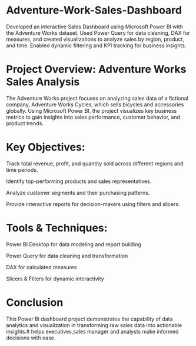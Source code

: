 # Adventure-Work-Sales-Dashboard
Developed an interactive Sales Dashboard using Microsoft Power BI with the Adventure Works dataset. Used Power Query for data cleaning, DAX for measures, and created visualizations to analyze sales by region, product, and time. Enabled dynamic filtering and KPI tracking for business insights.

# Project Overview: Adventure Works Sales Analysis
The Adventure Works project focuses on analyzing sales data of a fictional company, Adventure Works Cycles, which sells bicycles and accessories globally. Using Microsoft Power BI, the project visualizes key business metrics to gain insights into sales performance, customer behavior, and product trends.

# Key Objectives:
Track total revenue, profit, and quantity sold across different regions and time periods.

Identify top-performing products and sales representatives.

Analyze customer segments and their purchasing patterns.

Provide interactive reports for decision-makers using filters and slicers.

# Tools & Techniques:
Power BI Desktop for data modeling and report building

Power Query for data cleaning and transformation

DAX for calculated measures 

Slicers & Filters for dynamic interactivity

# Conclusion
This Power Bi dashboard project demonstrates the capability of data analytics and visualization in transforming raw sales data into actionable insights.It helps executives,sales manager and analysts make informed decisions with ease.
